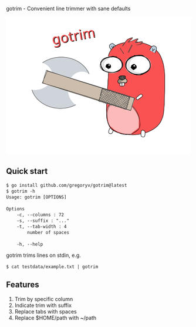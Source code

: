 gotrim - Convenient line trimmer with sane defaults

![](./gotrim_logo.svg)

## Quick start

    $ go install github.com/gregoryv/gotrim@latest
    $ gotrim -h
    Usage: gotrim [OPTIONS]
    
    Options
        -c, --columns : 72
        -s, --suffix : "..."
        -t, --tab-width : 4
            number of spaces
    
        -h, --help


gotrim trims lines on stdin, e.g.

    $ cat testdata/example.txt | gotrim


## Features

1. Trim by specific column
1. Indicate trim with suffix
1. Replace tabs with spaces
1. Replace $HOME/path with ~/path
